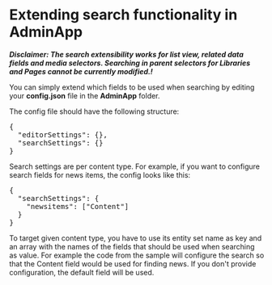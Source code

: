 # Extending search functionality in AdminApp

***Disclaimer: The search extensibility works for list view, related data fields and media selectors. Searching in parent selectors for Libraries and Pages cannot be currently modified.!***

You can simply extend which fields to be used when searching by editing your **config.json** file in the **AdminApp** folder.

The config file should have the following structure:
<pre>
{
  "editorSettings": {},
  "searchSettings": {}
}
</pre>

Search settings are per content type. For example, if you want to configure search fields for news items, the config looks like this:

<pre>
{
  "searchSettings": {
    "newsitems": ["Content"]
  }
}
</pre>

To target given content type, you have to use its entity set name as key and an array with the names of the fields that should be used when searching as value.
For example the code from the sample will configure the search so that the Content field would be used for finding news.
If you don't provide configuration, the default field will be used.

